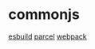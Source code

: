 # commonjs

[esbuild](https://github.com/evanw/esbuild)
[parcel](https://github.com/parcel-bundler/parcel)
[webpack](https://github.com/webpack/webpack)
